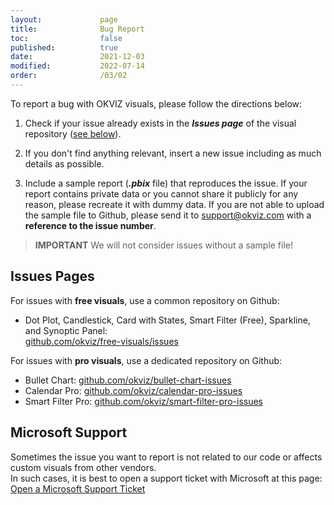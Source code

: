 ```yaml
---
layout:             page
title:              Bug Report
toc:                false
published:          true
date:               2021-12-03
modified:           2022-07-14
order:              /03/02
---
```


To report a bug with OKVIZ visuals, please follow the directions below:

1. Check if your issue already exists in the ***Issues page*** of the visual repository ([see below](#issues-pages)).

2. If you don't find anything relevant, insert a new issue including as much details as possible.

3. Include a sample report (***.pbix*** file) that reproduces the issue. If your report contains private data or you cannot share it publicly for any reason, please recreate it with dummy data. 
If you are not able to upload the sample file to Github, please send it to [support@okviz.com](mailto:support@okviz.com) with a **reference to the issue number**.

> **IMPORTANT** We will not consider issues without a sample file!

## Issues Pages

For issues with **free visuals**, use a common repository on Github:
- Dot Plot, Candlestick, Card with States, Smart Filter (Free), Sparkline, and Synoptic Panel:  
[github.com/okviz/free-visuals/issues](https://github.com/okviz/free-visuals/issues)


For issues with **pro visuals**, use a dedicated repository on Github:
- Bullet Chart: [github.com/okviz/bullet-chart-issues](https://github.com/okviz/bullet-chart-issues)
- Calendar Pro: [github.com/okviz/calendar-pro-issues](https://github.com/okviz/calendar-pro-issues)
- Smart Filter Pro: [github.com/okviz/smart-filter-pro-issues](https://github.com/okviz/smart-filter-pro-issues)


## Microsoft Support

Sometimes the issue you want to report is not related to our code or affects custom visuals from other vendors.  
In such cases, it is best to open a support ticket with Microsoft at this page: [Open a Microsoft Support Ticket](https://powerbi.microsoft.com/en-us/support/pro/)
